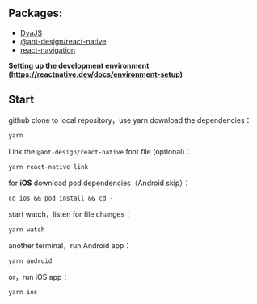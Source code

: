 ## Packages: 
- [DvaJS](https://dvajs.com/)
- [@ant-design/react-native](https://rn.mobile.ant.design/index-cn)
- [react-navigation](https://reactnavigation.org/)

**Setting up the development environment (https://reactnative.dev/docs/environment-setup)**

## Start

github clone to local repository，use yarn download the dependencies：

```npm
yarn
```

Link the `@ant-design/react-native` font file (optional)：

```npm
yarn react-native link
```

for **iOS** download pod dependencies（Android skip）：

```shell
cd ios && pod install && cd -
```

start watch，listen for file changes：

```npm
yarn watch
```

another terminal，run Android app：

```npm
yarn android
```

or，run iOS app：

```npm
yarn ios
```

